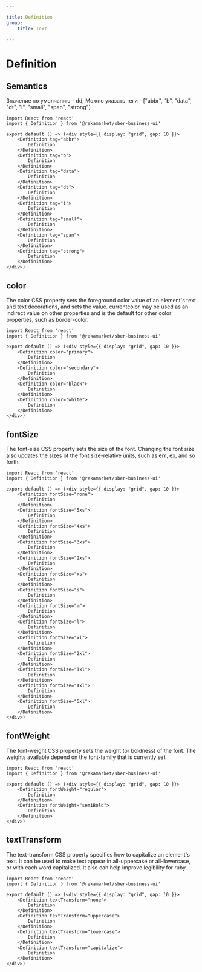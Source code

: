 ```yaml
---

title: Definition
group:
	title: Text

---
```


# Definition

## Semantics
Значение по умолчанию - dd; Можно указать теги - ["abbr", "b", "data", "dt", "i", "small", "span", "strong"]

```tsx
import React from 'react'
import { Definition } from '@rekamarket/sber-business-ui'

export default () => (<div style={{ display: "grid", gap: 10 }}>
	<Definition tag="abbr">
		Definition
	</Definition>
	<Definition tag="b">
		Definition
	</Definition>
	<Definition tag="data">
		Definition
	</Definition>
	<Definition tag="dt">
		Definition
	</Definition>
	<Definition tag="i">
		Definition
	</Definition>
	<Definition tag="small">
		Definition
	</Definition>
	<Definition tag="span">
		Definition
	</Definition>
	<Definition tag="strong">
		Definition
	</Definition>
</div>)
```

## color
The color CSS property sets the foreground color value of an element's text and text decorations, and sets the <currentcolor> value. currentcolor may be used as an indirect value on other properties and is the default for other color properties, such as border-color.

```tsx
import React from 'react'
import { Definition } from '@rekamarket/sber-business-ui'

export default () => (<div style={{ display: "grid", gap: 10 }}>
	<Definition color="primary">
		Definition
	</Definition>
	<Definition color="secondary">
		Definition
	</Definition>
	<Definition color="black">
		Definition
	</Definition>
	<Definition color="white">
		Definition
	</Definition>
</div>)
```

## fontSize
The font-size CSS property sets the size of the font. Changing the font size also updates the sizes of the font size-relative <length> units, such as em, ex, and so forth.

```tsx
import React from 'react'
import { Definition } from '@rekamarket/sber-business-ui'

export default () => (<div style={{ display: "grid", gap: 10 }}>
	<Definition fontSize="none">
		Definition
	</Definition>
	<Definition fontSize="5xs">
		Definition
	</Definition>
	<Definition fontSize="4xs">
		Definition
	</Definition>
	<Definition fontSize="3xs">
		Definition
	</Definition>
	<Definition fontSize="2xs">
		Definition
	</Definition>
	<Definition fontSize="xs">
		Definition
	</Definition>
	<Definition fontSize="s">
		Definition
	</Definition>
	<Definition fontSize="m">
		Definition
	</Definition>
	<Definition fontSize="l">
		Definition
	</Definition>
	<Definition fontSize="xl">
		Definition
	</Definition>
	<Definition fontSize="2xl">
		Definition
	</Definition>
	<Definition fontSize="3xl">
		Definition
	</Definition>
	<Definition fontSize="4xl">
		Definition
	</Definition>
	<Definition fontSize="5xl">
		Definition
	</Definition>
</div>)
```

## fontWeight
The font-weight CSS property sets the weight (or boldness) of the font. The weights available depend on the font-family that is currently set.

```tsx
import React from 'react'
import { Definition } from '@rekamarket/sber-business-ui'

export default () => (<div style={{ display: "grid", gap: 10 }}>
	<Definition fontWeight="regular">
		Definition
	</Definition>
	<Definition fontWeight="semiBold">
		Definition
	</Definition>
</div>)
```

## textTransform
The text-transform CSS property specifies how to capitalize an element's text. It can be used to make text appear in all-uppercase or all-lowercase, or with each word capitalized. It also can help improve legibility for ruby.

```tsx
import React from 'react'
import { Definition } from '@rekamarket/sber-business-ui'

export default () => (<div style={{ display: "grid", gap: 10 }}>
	<Definition textTransform="none">
		Definition
	</Definition>
	<Definition textTransform="uppercase">
		Definition
	</Definition>
	<Definition textTransform="lowercase">
		Definition
	</Definition>
	<Definition textTransform="capitalize">
		Definition
	</Definition>
</div>)
```

